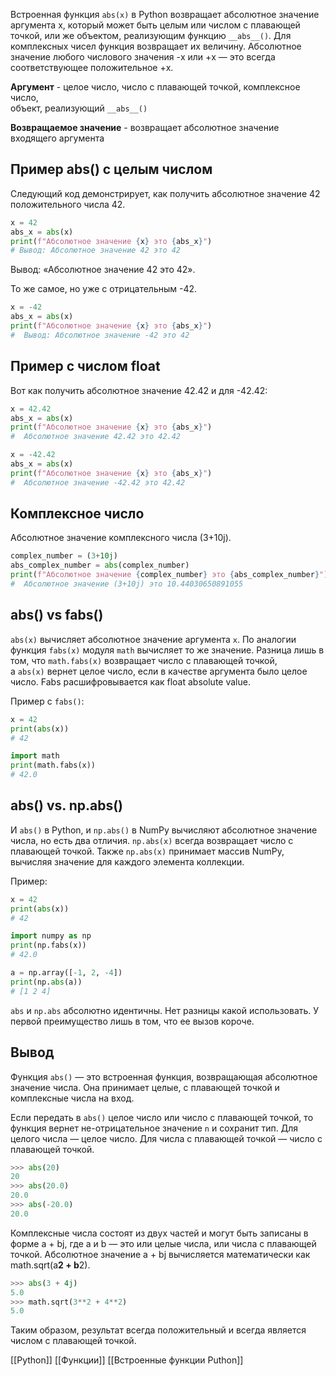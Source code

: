 Встроенная функция `abs(x)` в Python возвращает абсолютное значение аргумента x, который может быть целым или числом с плавающей точкой, или же объектом, реализующим функцию `__abs__()`_._ Для комплексных чисел функция возвращает их величину. Абсолютное значение любого числового значения -x или +x — это всегда соответствующее положительное +x.

**Аргумент** - целое число, число с плавающей точкой, комплексное число,  
объект, реализующий `__abs__()`

**Возвращаемое значение** - возвращает абсолютное значение входящего аргумента

## Пример abs() с целым числом

Следующий код демонстрирует, как получить абсолютное значение 42 положительного числа 42.

```python
x = 42
abs_x = abs(x)
print(f"Абсолютное значение {x} это {abs_x}")
# Вывод: Абсолютное значение 42 это 42
```

Вывод: «Абсолютное значение 42 это 42».

То же самое, но уже с отрицательным -42.

```python
x = -42
abs_x = abs(x)
print(f"Абсолютное значение {x} это {abs_x}")
#  Вывод: Абсолютное значение -42 это 42
```

## Пример с числом float

Вот как получить абсолютное значение 42.42 и для -42.42:

```python
x = 42.42
abs_x = abs(x)
print(f"Абсолютное значение {x} это {abs_x}")
#  Абсолютное значение 42.42 это 42.42

x = -42.42
abs_x = abs(x)
print(f"Абсолютное значение {x} это {abs_x}")
#  Абсолютное значение -42.42 это 42.42
```

## Комплексное число

Абсолютное значение комплексного числа (3+10j).

```python
complex_number = (3+10j)
abs_complex_number = abs(complex_number)
print(f"Абсолютное значение {complex_number} это {abs_complex_number}")
#  Абсолютное значение (3+10j) это 10.44030650891055
```

## abs() vs fabs()

`abs(x)` вычисляет абсолютное значение аргумента `x`. По аналогии функция `fabs(x)` модуля `math` вычисляет то же значение. Разница лишь в том, что `math.fabs(x)` возвращает число с плавающей точкой, а `abs(x)` вернет целое число, если в качестве аргумента было целое число. Fabs расшифровывается как float absolute value.

Пример c `fabs()`:

```python
x = 42
print(abs(x))
# 42

import math
print(math.fabs(x))
# 42.0
```

## abs() vs. np.abs()

И `abs()` в Python, и `np.abs()` в NumPy вычисляют абсолютное значение числа, но есть два отличия. `np.abs(x)` всегда возвращает число с плавающей точкой. Также `np.abs(x)` принимает массив NumPy, вычисляя значение для каждого элемента коллекции.

Пример:

```python
x = 42
print(abs(x))
# 42

import numpy as np
print(np.fabs(x))
# 42.0

a = np.array([-1, 2, -4])
print(np.abs(a))
# [1 2 4]
```

`abs` и `np.abs` абсолютно идентичны. Нет разницы какой использовать. У первой преимущество лишь в том, что ее вызов короче.

## Вывод

Функция `abs()` — это встроенная функция, возвращающая абсолютное значение числа. Она принимает целые, с плавающей точкой и комплексные числа на вход.

Если передать в `abs()` целое число или число с плавающей точкой, то функция вернет не-отрицательное значение `n` и сохранит тип. Для целого числа — целое число. Для числа с плавающей точкой — число с плавающей точкой.

```python
>>> abs(20)
20
>>> abs(20.0)
20.0
>>> abs(-20.0)
20.0
```

Комплексные числа состоят из двух частей и могут быть записаны в форме a + bj, где a и b — это или целые числа, или числа с плавающей точкой. Абсолютное значение a + bj вычисляется математически как math.sqrt(a**2 + b**2).

```python
>>> abs(3 + 4j)
5.0
>>> math.sqrt(3**2 + 4**2)
5.0
```

Таким образом, результат всегда положительный и всегда является числом с плавающей точкой.

[[Python]]
[[Функции]]
[[Встроенные функции Puthon]]
